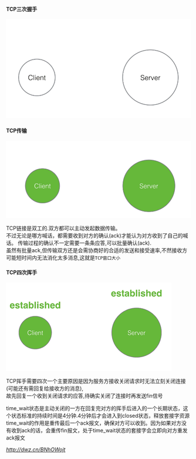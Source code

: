 #### TCP三次握手
![tcp](https://github.com/tinysKai/JavaNode/blob/master/image/article/2018/0709/tcp-3.gif)

#### TCP传输
![tcp](https://github.com/tinysKai/JavaNode/blob/master/image/article/2018/0709/tcp-4.gif)  

TCP链接是双工的.双方都可以主动发起数据传输。  
不过无论是哪方喊话，都需要收到对方的确认(ack)才能认为对方收到了自己的喊话。
传输过程的确认不一定需要一条条应答,可以批量确认(ack).    
虽然有批量ack,但传输双方还是会需协商好的合适的发送和接受速率,不然接收方可能短时间内无法消化太多消息,这就是`TCP窗口大小` 


#### TCP四次挥手
![tcp](https://github.com/tinysKai/JavaNode/blob/master/image/article/2018/0709/tcp-5.gif)  

TCP挥手需要四次一个主要原因是因为服务方接收关闭请求时无法立刻关闭连接(可能还有需回复给接收方的消息),  
故先回复一个收到关闭请求的应答,待确实关闭了连接时再发送fin信号  

time_wait状态是主动关闭的一方在回复完对方的挥手后进入的一个长期状态，这个状态标准的持续时间是4分钟.4分钟后才会进入到closed状态，释放套接字资源  
time_wait的作用是重传最后一个ack报文，确保对方可以收到。因为如果对方没有收到ack的话，会重传fin报文，处于time_wait状态的套接字会立即向对方重发ack报文   


*http://dwz.cn/BNhOWojt*


